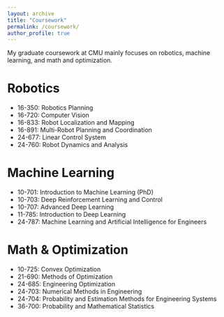 ```yaml
---
layout: archive
title: "Coursework"
permalink: /coursework/
author_profile: true
---
```


My graduate coursework at CMU mainly focuses on robotics, machine learning, and math and optimization.


Robotics
======
* 16-350: Robotics Planning
* 16-720: Computer Vision
* 16-833: Robot Localization and Mapping
* 16-891: Multi-Robot Planning and Coordination
* 24-677: Linear Control System
* 24-760: Robot Dynamics and Analysis

Machine Learning
======
* 10-701: Introduction to Machine Learning (PhD)
* 10-703: Deep Reinforcement Learning and Control
* 10-707: Advanced Deep Learning
* 11-785: Introduction to Deep Learning
* 24-787: Machine Learning and Artificial Intelligence for Engineers

Math & Optimization
======
* 10-725: Convex Optimization
* 21-690: Methods of Optimization
* 24-685: Engineering Optimization
* 24-703: Numerical Methods in Engineering
* 24-704: Probability and Estimation Methods for Engineering Systems
* 36-700: Probability and Mathematical Statistics



 


